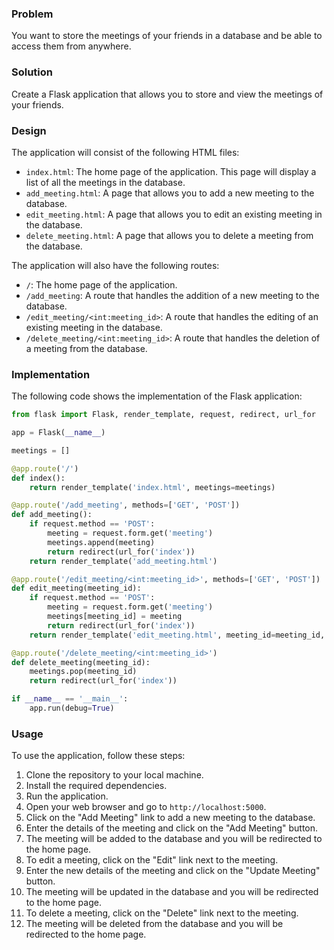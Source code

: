  ### Problem

You want to store the meetings of your friends in a database and be able to access them from anywhere.

### Solution

Create a Flask application that allows you to store and view the meetings of your friends.

### Design

The application will consist of the following HTML files:

* `index.html`: The home page of the application. This page will display a list of all the meetings in the database.
* `add_meeting.html`: A page that allows you to add a new meeting to the database.
* `edit_meeting.html`: A page that allows you to edit an existing meeting in the database.
* `delete_meeting.html`: A page that allows you to delete a meeting from the database.

The application will also have the following routes:

* `/`: The home page of the application.
* `/add_meeting`: A route that handles the addition of a new meeting to the database.
* `/edit_meeting/<int:meeting_id>`: A route that handles the editing of an existing meeting in the database.
* `/delete_meeting/<int:meeting_id>`: A route that handles the deletion of a meeting from the database.

### Implementation

The following code shows the implementation of the Flask application:

```python
from flask import Flask, render_template, request, redirect, url_for

app = Flask(__name__)

meetings = []

@app.route('/')
def index():
    return render_template('index.html', meetings=meetings)

@app.route('/add_meeting', methods=['GET', 'POST'])
def add_meeting():
    if request.method == 'POST':
        meeting = request.form.get('meeting')
        meetings.append(meeting)
        return redirect(url_for('index'))
    return render_template('add_meeting.html')

@app.route('/edit_meeting/<int:meeting_id>', methods=['GET', 'POST'])
def edit_meeting(meeting_id):
    if request.method == 'POST':
        meeting = request.form.get('meeting')
        meetings[meeting_id] = meeting
        return redirect(url_for('index'))
    return render_template('edit_meeting.html', meeting_id=meeting_id, meeting=meetings[meeting_id])

@app.route('/delete_meeting/<int:meeting_id>')
def delete_meeting(meeting_id):
    meetings.pop(meeting_id)
    return redirect(url_for('index'))

if __name__ == '__main__':
    app.run(debug=True)
```

### Usage

To use the application, follow these steps:

1. Clone the repository to your local machine.
2. Install the required dependencies.
3. Run the application.
4. Open your web browser and go to `http://localhost:5000`.
5. Click on the "Add Meeting" link to add a new meeting to the database.
6. Enter the details of the meeting and click on the "Add Meeting" button.
7. The meeting will be added to the database and you will be redirected to the home page.
8. To edit a meeting, click on the "Edit" link next to the meeting.
9. Enter the new details of the meeting and click on the "Update Meeting" button.
10. The meeting will be updated in the database and you will be redirected to the home page.
11. To delete a meeting, click on the "Delete" link next to the meeting.
12. The meeting will be deleted from the database and you will be redirected to the home page.
